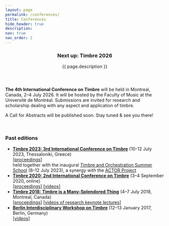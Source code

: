 ```yaml
---
layout: page
permalink: /conferences/
title: Conferences
hide_header: true
description: 
nav: true
nav_order: 2
---
```


<header class="post-header"> 
    <h3 class="post-title">Next up: Timbre 2026</h3>
    <p class="post-description">{{ page.description }}</p>
</header>

**The 4th International Conference on Timbre** will be held in Montreal, Canada, 2–4 July 2026. It will be hosted by the Faculty of Music at the Université de Montréal. Submissions are invited for research and scholarship dealing with any aspect and application of timbre. 

A Call for Abstracts will be published soon. Stay tuned & see you there! 

<!-- Proposal submissions are open. The deadline is 17 February 2023. -->

<!-- Please find more details here: [https://timbreconference.org/timbre2023/](https://timbreconference.org/timbre2023/) -->

<br>
<h3>Past editions</h3>

* [<b>Timbre 2023: 3rd International Conference on Timbre</b>](https://timbreconference.org/timbre2023/) (10-12 July 2023, Thessaloniki, Greece) <br> [[proceedings](https://drive.google.com/file/d/14AWI_ZL3LunXhO9DEmGznPAXnpYTKQhm/view)] <br> held together with the inaugural [Timbre and Orchestration Summer School](https://www.actorproject.org/timbre-and-orchestration-summer-school/thessaloniki-2023) (8–12 July 2023), a synergy with the [ACTOR Project](https://www.actorproject.org/)
* [<b>Timbre 2020: 2nd International Conference on Timbre</b>](https://timbre2020.mus.auth.gr/) (3–4 September 2020, online) <br> [[proceedings](http://timbre2020.mus.auth.gr/assets/papers/Timbre2020_proceedings.pdf)] [[videos]](https://www.youtube.com/channel/UC9z1qB-5OHMkGetaaC_oV1g/videos)
* [<b>Timbre 2018: Timbre is a Many-Splendored Thing</b>](https://www.mcgill.ca/timbre2018/) (4–7 July 2018, Montreal, Canada) <br> [[proceedings](https://www.mcgill.ca/timbre2018/files/timbre2018/timbre2018_proceedings.pdf)] [[videos of research keynote lectures](https://www.mcgill.ca/timbre2018/program)]
* [<b>Berlin Interdisciplinary Workshop on Timbre</b>](http://www.timbre2017.tu-berlin.de/) (12–13 January 2017, Berlin, Germany) <br> [[videos](https://www.youtube.com/playlist?list=PL9-WvglIK10jCMN3uEs4L7_aIt6B6GV1g)]
